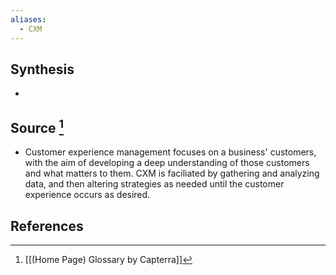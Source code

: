 ```yaml
---
aliases:
  - CXM
---
```

## Synthesis
- 
## Source [^1]
- Customer experience management focuses on a business' customers, with the aim of developing a deep understanding of those customers and what matters to them. CXM is faciliated by gathering and analyzing data, and then altering strategies as needed until the customer experience occurs as desired.
## References

[^1]: [[(Home Page) Glossary by Capterra]]